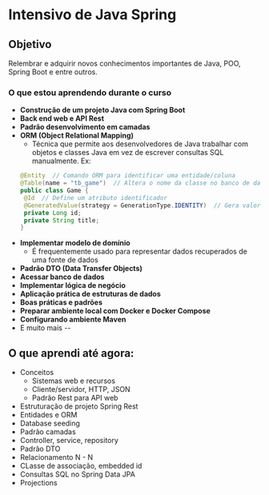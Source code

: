 # Intensivo de Java Spring
## Objetivo
Relembrar e adquirir novos conhecimentos importantes de Java, POO, Spring Boot e entre outros.

### O que estou aprendendo durante o curso
- **Construção de um projeto Java com Spring Boot**
- **Back end web e API Rest**
- **Padrão desenvolvimento em camadas**
- **ORM (Object Relational Mapping)**
  - Técnica que permite aos desenvolvedores de Java trabalhar com objetos e classes Java em vez de escrever consultas SQL manualmente. Ex:
   ```java
  @Entity  // Comando ORM para identificar uma entidade/coluna
  @Table(name = "tb_game")  // Altera o nome da classe no banco de dados
  public class Game {
    @Id  // Define um atributo identificador
    @GeneratedValue(strategy = GenerationType.IDENTITY)  // Gera valor de chave única
    private Long id;
    private String title;
  }
   ```
- **Implementar modelo de domínio**
  - É frequentemente usado para representar dados recuperados de uma fonte de dados 
- **Padrão DTO (Data Transfer Objects)**
- **Acessar banco de dados**
- **Implementar lógica de negócio**
- **Aplicação prática de estruturas de dados**
- **Boas práticas e padrões**
- **Preparar ambiente local com Docker e Docker Compose**
- **Configurando ambiente Maven**
- E muito mais
--
## O que aprendi até agora:
- Conceitos
  - Sistemas web e recursos
  - Cliente/servidor, HTTP, JSON
  - Padrão Rest para API web
- Estruturação de projeto Spring Rest
- Entidades e ORM
- Database seeding
- Padrão camadas
- Controller, service, repository
- Padrão DTO
- Relacionamento N - N
- CLasse de associação, embedded id
- Consultas SQL no Spring Data JPA
- Projections
